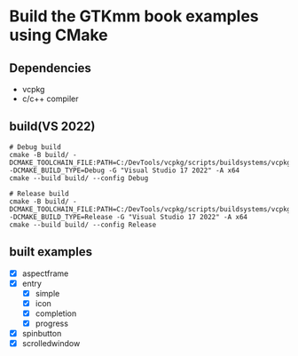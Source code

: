 # Build the GTKmm book examples using CMake

## Dependencies

- vcpkg
- c/c++ compiler

## build(VS 2022)

```[]
# Debug build
cmake -B build/ -DCMAKE_TOOLCHAIN_FILE:PATH=C:/DevTools/vcpkg/scripts/buildsystems/vcpkg.cmake -DCMAKE_BUILD_TYPE=Debug -G "Visual Studio 17 2022" -A x64
cmake --build build/ --config Debug

# Release build
cmake -B build/ -DCMAKE_TOOLCHAIN_FILE:PATH=C:/DevTools/vcpkg/scripts/buildsystems/vcpkg.cmake -DCMAKE_BUILD_TYPE=Release -G "Visual Studio 17 2022" -A x64
cmake --build build/ --config Release
```

## built examples

- [x] aspectframe
- [x] entry
  - [x] simple
  - [x] icon
  - [x] completion
  - [x] progress
- [x] spinbutton
- [x] scrolledwindow
